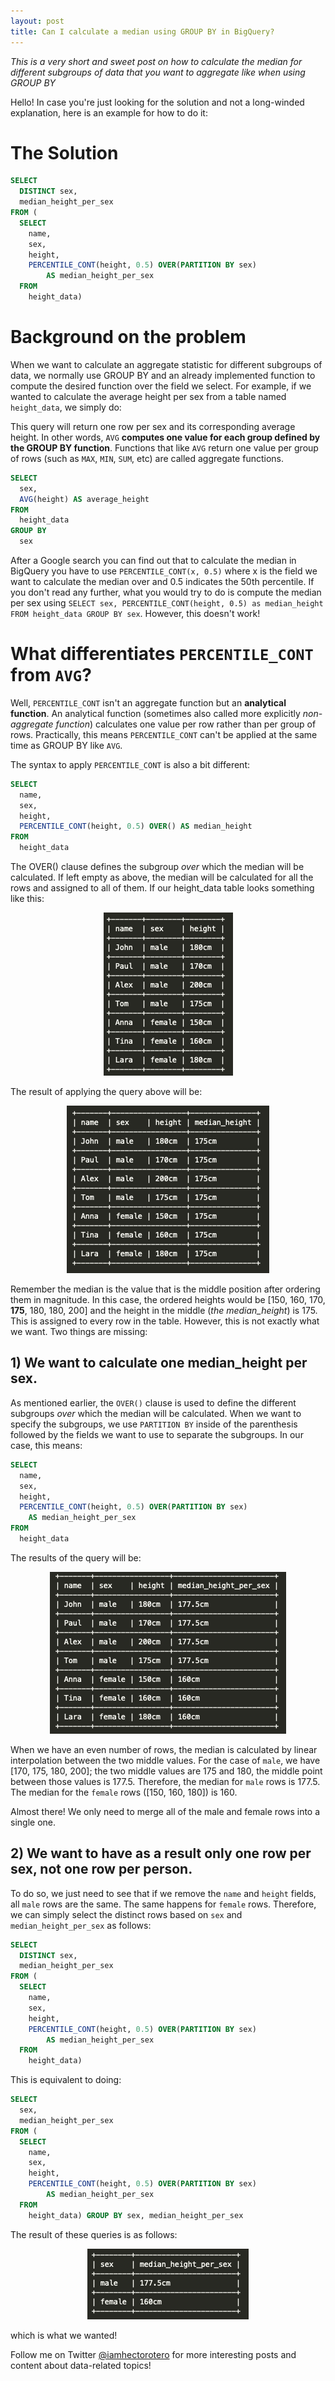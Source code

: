 ```yaml
---
layout: post
title: Can I calculate a median using GROUP BY in BigQuery?
---
```

*This is a very short and sweet post on how to calculate the median for different subgroups of data that you want to aggregate like when using GROUP BY*

Hello! In case you're just looking for the solution and not a long-winded explanation, here is an example for how to do it:

# The Solution

```sql
SELECT
  DISTINCT sex,
  median_height_per_sex
FROM (
  SELECT
    name,
    sex,
    height,
    PERCENTILE_CONT(height, 0.5) OVER(PARTITION BY sex) 
    	AS median_height_per_sex
  FROM
    height_data)
```

# Background on the problem

When we want to calculate an aggregate statistic for different subgroups of data, we normally use GROUP BY and an already implemented function to compute the desired function over the field we select. For example, if we wanted to calculate the average height per sex from a table named `height_data`, we simply do:

This query will return one row per sex and its corresponding average height. In other words, `AVG` **computes one value for each group defined by the GROUP BY function**. Functions that like `AVG` return one value per group of rows (such as `MAX`, `MIN`, `SUM`, etc) are called aggregate functions. 

```sql
SELECT
  sex,
  AVG(height) AS average_height
FROM
  height_data
GROUP BY
  sex
```

After a Google search you can find out that to calculate the median in BigQuery you have to use `PERCENTILE_CONT(x, 0.5)` where x is the field we want to calculate the median over and 0.5 indicates the 50th percentile. If you don't read any further, what you would try to do is compute the median per sex using `SELECT sex, PERCENTILE_CONT(height, 0.5) as median_height FROM height_data GROUP BY sex`. However, this doesn't work!

# What differentiates `PERCENTILE_CONT` from `AVG`?

Well, `PERCENTILE_CONT` isn't an aggregate function but an **analytical function**. An analytical function (sometimes also called more explicitly *non-aggregate function*) calculates one value per row rather than per group of rows. Practically, this means `PERCENTILE_CONT` can't be applied at the same time as GROUP BY like `AVG`. 

The syntax to apply `PERCENTILE_CONT` is also a bit different:

```sql
SELECT
  name,
  sex,
  height,
  PERCENTILE_CONT(height, 0.5) OVER() AS median_height
FROM
  height_data
```

The OVER() clause defines the subgroup *over* which the median will be calculated. If left empty as above, the median will be calculated for all the rows and assigned to all of them. If our height_data table looks something like this:

<div align="center"><img src="/images/median/height_data_table.png"></div>

The result of applying the query above will be:

<div align="center"><img src="/images/median/first_query_results.png"></div>


Remember the median is the value that is the middle position after ordering them in magnitude. In this case, the ordered heights would be \[150, 160, 170, **175**, 180, 180, 200\] and the height in the middle (*the median_height*) is 175. This is assigned to every row in the table. However, this is not exactly what we want. Two things are missing:

## 1) We want to calculate one median_height per sex.

As mentioned earlier, the `OVER()` clause is used to define the different subgroups *over* which the median will be calculated. When we want to specify the subgroups, we use `PARTITION BY` inside of the parenthesis followed by the fields we want to use to separate the subgroups. In our case, this means:

```sql
SELECT
  name,
  sex,
  height,
  PERCENTILE_CONT(height, 0.5) OVER(PARTITION BY sex) 
  	AS median_height_per_sex
FROM
  height_data
```

The results of the query will be:
<div align="center"><img src="/images/median/second_query_results.png"></div>


When we have an even number of rows, the median is calculated by linear interpolation between the two middle values. For the case of `male`, we have \[170, 175, 180, 200\]; the two middle values are 175 and 180, the middle point between those values is 177.5. Therefore, the median for `male` rows is 177.5. The median for the `female` rows (\[150, 160, 180\]) is 160. 

Almost there! We only need to merge all of the male and female rows into a single one.


## 2) We want to have as a result only one row per sex, not one row per person.

To do so, we just need to see that if we remove the `name` and `height` fields, all `male` rows are the same. The same happens for `female` rows. Therefore, we can simply select the distinct rows based on `sex` and `median_height_per_sex` as follows:

```sql
SELECT
  DISTINCT sex,
  median_height_per_sex
FROM (
  SELECT
    name,
    sex,
    height,
    PERCENTILE_CONT(height, 0.5) OVER(PARTITION BY sex) 
    	AS median_height_per_sex
  FROM
    height_data)
```

This is equivalent to doing:

```sql
SELECT
  sex,
  median_height_per_sex
FROM (
  SELECT
    name,
    sex,
    height,
    PERCENTILE_CONT(height, 0.5) OVER(PARTITION BY sex) 
    	AS median_height_per_sex
  FROM
    height_data) GROUP BY sex, median_height_per_sex
```

The result of these queries is as follows:

<div align="center"><img src="/images/median/third_query_results.png"></div>

which is what we wanted!

Follow me on Twitter [@iamhectorotero](www.twitter.com/iamhectorotero) for more interesting posts and content about data-related topics!





